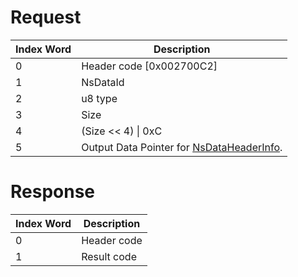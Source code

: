 # Request

| Index Word | Description                                                           |
|------------|-----------------------------------------------------------------------|
| 0          | Header code \[0x002700C2\]                                            |
| 1          | NsDataId                                                              |
| 2          | u8 type                                                               |
| 3          | Size                                                                  |
| 4          | (Size \<\< 4) \| 0xC                                                  |
| 5          | Output Data Pointer for [NsDataHeaderInfo](BOSS_Services "wikilink"). |

# Response

| Index Word | Description |
|------------|-------------|
| 0          | Header code |
| 1          | Result code |